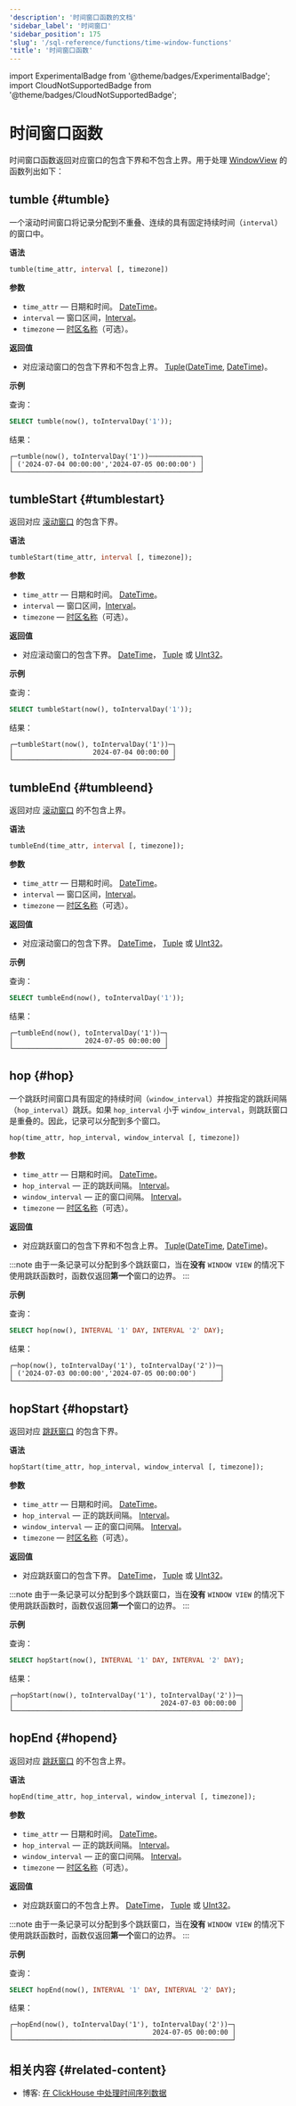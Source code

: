 ```yaml
---
'description': '时间窗口函数的文档'
'sidebar_label': '时间窗口'
'sidebar_position': 175
'slug': '/sql-reference/functions/time-window-functions'
'title': '时间窗口函数'
---
```


import ExperimentalBadge from '@theme/badges/ExperimentalBadge';
import CloudNotSupportedBadge from '@theme/badges/CloudNotSupportedBadge';


# 时间窗口函数

<ExperimentalBadge/>
<CloudNotSupportedBadge/>

时间窗口函数返回对应窗口的包含下界和不包含上界。用于处理 [WindowView](/sql-reference/statements/create/view#window-view) 的函数列出如下：

## tumble {#tumble}

一个滚动时间窗口将记录分配到不重叠、连续的具有固定持续时间（`interval`）的窗口中。

**语法**

```sql
tumble(time_attr, interval [, timezone])
```

**参数**
- `time_attr` — 日期和时间。 [DateTime](../data-types/datetime.md)。
- `interval` — 窗口区间，[Interval](../data-types/special-data-types/interval.md)。
- `timezone` — [时区名称](../../operations/server-configuration-parameters/settings.md#timezone)（可选）。

**返回值**

- 对应滚动窗口的包含下界和不包含上界。 [Tuple](../data-types/tuple.md)([DateTime](../data-types/datetime.md), [DateTime](../data-types/datetime.md))。

**示例**

查询：

```sql
SELECT tumble(now(), toIntervalDay('1'));
```

结果：

```text
┌─tumble(now(), toIntervalDay('1'))─────────────┐
│ ('2024-07-04 00:00:00','2024-07-05 00:00:00') │
└───────────────────────────────────────────────┘
```

## tumbleStart {#tumblestart}

返回对应 [滚动窗口](#tumble) 的包含下界。

**语法**

```sql
tumbleStart(time_attr, interval [, timezone]);
```

**参数**

- `time_attr` — 日期和时间。 [DateTime](../data-types/datetime.md)。
- `interval` — 窗口区间，[Interval](../data-types/special-data-types/interval.md)。
- `timezone` — [时区名称](../../operations/server-configuration-parameters/settings.md#timezone)（可选）。

**返回值**

- 对应滚动窗口的包含下界。 [DateTime](../data-types/datetime.md)， [Tuple](../data-types/tuple.md) 或 [UInt32](../data-types/int-uint.md)。

**示例**

查询：

```sql
SELECT tumbleStart(now(), toIntervalDay('1'));
```

结果：

```response
┌─tumbleStart(now(), toIntervalDay('1'))─┐
│                    2024-07-04 00:00:00 │
└────────────────────────────────────────┘
```

## tumbleEnd {#tumbleend}

返回对应 [滚动窗口](#tumble) 的不包含上界。

**语法**

```sql
tumbleEnd(time_attr, interval [, timezone]);
```

**参数**

- `time_attr` — 日期和时间。 [DateTime](../data-types/datetime.md)。
- `interval` — 窗口区间，[Interval](../data-types/special-data-types/interval.md)。
- `timezone` — [时区名称](../../operations/server-configuration-parameters/settings.md#timezone)（可选）。

**返回值**

- 对应滚动窗口的包含下界。 [DateTime](../data-types/datetime.md)， [Tuple](../data-types/tuple.md) 或 [UInt32](../data-types/int-uint.md)。

**示例**

查询：

```sql
SELECT tumbleEnd(now(), toIntervalDay('1'));
```

结果：

```response
┌─tumbleEnd(now(), toIntervalDay('1'))─┐
│                  2024-07-05 00:00:00 │
└──────────────────────────────────────┘
```

## hop {#hop}

一个跳跃时间窗口具有固定的持续时间（`window_interval`）并按指定的跳跃间隔（`hop_interval`）跳跃。如果 `hop_interval` 小于 `window_interval`，则跳跃窗口是重叠的。因此，记录可以分配到多个窗口。

```sql
hop(time_attr, hop_interval, window_interval [, timezone])
```

**参数**

- `time_attr` — 日期和时间。 [DateTime](../data-types/datetime.md)。
- `hop_interval` — 正的跳跃间隔。 [Interval](../data-types/special-data-types/interval.md)。
- `window_interval` — 正的窗口间隔。 [Interval](../data-types/special-data-types/interval.md)。
- `timezone` — [时区名称](../../operations/server-configuration-parameters/settings.md#timezone)（可选）。

**返回值**

- 对应跳跃窗口的包含下界和不包含上界。 [Tuple](../data-types/tuple.md)([DateTime](../data-types/datetime.md), [DateTime](../data-types/datetime.md))。

:::note
由于一条记录可以分配到多个跳跃窗口，当在**没有** `WINDOW VIEW` 的情况下使用跳跃函数时，函数仅返回**第一个**窗口的边界。
:::

**示例**

查询：

```sql
SELECT hop(now(), INTERVAL '1' DAY, INTERVAL '2' DAY);
```

结果：

```text
┌─hop(now(), toIntervalDay('1'), toIntervalDay('2'))─┐
│ ('2024-07-03 00:00:00','2024-07-05 00:00:00')      │
└────────────────────────────────────────────────────┘
```

## hopStart {#hopstart}

返回对应 [跳跃窗口](#hop) 的包含下界。

**语法**

```sql
hopStart(time_attr, hop_interval, window_interval [, timezone]);
```
**参数**

- `time_attr` — 日期和时间。 [DateTime](../data-types/datetime.md)。
- `hop_interval` — 正的跳跃间隔。 [Interval](../data-types/special-data-types/interval.md)。
- `window_interval` — 正的窗口间隔。 [Interval](../data-types/special-data-types/interval.md)。
- `timezone` — [时区名称](../../operations/server-configuration-parameters/settings.md#timezone)（可选）。

**返回值**

- 对应跳跃窗口的包含下界。 [DateTime](../data-types/datetime.md)， [Tuple](../data-types/tuple.md) 或 [UInt32](../data-types/int-uint.md)。

:::note
由于一条记录可以分配到多个跳跃窗口，当在**没有** `WINDOW VIEW` 的情况下使用跳跃函数时，函数仅返回**第一个**窗口的边界。
:::

**示例**

查询：

```sql
SELECT hopStart(now(), INTERVAL '1' DAY, INTERVAL '2' DAY);
```

结果：

```text
┌─hopStart(now(), toIntervalDay('1'), toIntervalDay('2'))─┐
│                                     2024-07-03 00:00:00 │
└─────────────────────────────────────────────────────────┘
```

## hopEnd {#hopend}

返回对应 [跳跃窗口](#hop) 的不包含上界。

**语法**

```sql
hopEnd(time_attr, hop_interval, window_interval [, timezone]);
```
**参数**

- `time_attr` — 日期和时间。 [DateTime](../data-types/datetime.md)。
- `hop_interval` — 正的跳跃间隔。 [Interval](../data-types/special-data-types/interval.md)。
- `window_interval` — 正的窗口间隔。 [Interval](../data-types/special-data-types/interval.md)。
- `timezone` — [时区名称](../../operations/server-configuration-parameters/settings.md#timezone)（可选）。

**返回值**

- 对应跳跃窗口的不包含上界。 [DateTime](../data-types/datetime.md)， [Tuple](../data-types/tuple.md) 或 [UInt32](../data-types/int-uint.md)。

:::note
由于一条记录可以分配到多个跳跃窗口，当在**没有** `WINDOW VIEW` 的情况下使用跳跃函数时，函数仅返回**第一个**窗口的边界。
:::

**示例**

查询：

```sql
SELECT hopEnd(now(), INTERVAL '1' DAY, INTERVAL '2' DAY);
```

结果：

```text
┌─hopEnd(now(), toIntervalDay('1'), toIntervalDay('2'))─┐
│                                   2024-07-05 00:00:00 │
└───────────────────────────────────────────────────────┘

```

## 相关内容 {#related-content}

- 博客: [在 ClickHouse 中处理时间序列数据](https://clickhouse.com/blog/working-with-time-series-data-and-functions-ClickHouse)
